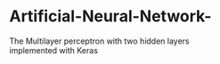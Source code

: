 # Artificial-Neural-Network-
The Multilayer perceptron with two hidden layers  
implemented with Keras
